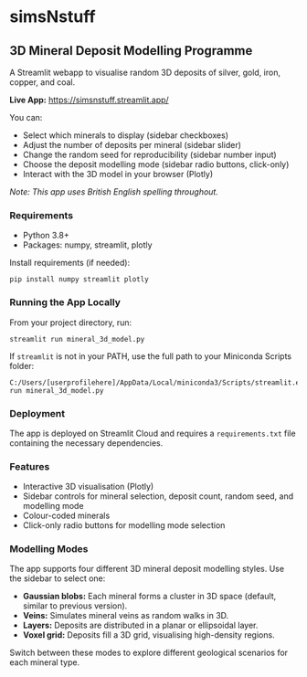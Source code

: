 # simsNstuff
## 3D Mineral Deposit Modelling Programme

A Streamlit webapp to visualise random 3D deposits of silver, gold, iron, copper, and coal. 

**Live App:** https://simsnstuff.streamlit.app/

You can:
- Select which minerals to display (sidebar checkboxes)
- Adjust the number of deposits per mineral (sidebar slider)
- Change the random seed for reproducibility (sidebar number input)
- Choose the deposit modelling mode (sidebar radio buttons, click-only)
- Interact with the 3D model in your browser (Plotly)

*Note: This app uses British English spelling throughout.*

### Requirements
- Python 3.8+
- Packages: numpy, streamlit, plotly

Install requirements (if needed):
```
pip install numpy streamlit plotly
```

### Running the App Locally
From your project directory, run:
```
streamlit run mineral_3d_model.py
```
If `streamlit` is not in your PATH, use the full path to your Miniconda Scripts folder:
```
C:/Users/[userprofilehere]/AppData/Local/miniconda3/Scripts/streamlit.exe run mineral_3d_model.py
```

### Deployment
The app is deployed on Streamlit Cloud and requires a `requirements.txt` file containing the necessary dependencies.

### Features
- Interactive 3D visualisation (Plotly)
- Sidebar controls for mineral selection, deposit count, random seed, and modelling mode
- Colour-coded minerals
- Click-only radio buttons for modelling mode selection

### Modelling Modes
The app supports four different 3D mineral deposit modelling styles. Use the sidebar to select one:

- **Gaussian blobs:** Each mineral forms a cluster in 3D space (default, similar to previous version).
- **Veins:** Simulates mineral veins as random walks in 3D.
- **Layers:** Deposits are distributed in a planar or ellipsoidal layer.
- **Voxel grid:** Deposits fill a 3D grid, visualising high-density regions.

Switch between these modes to explore different geological scenarios for each mineral type.